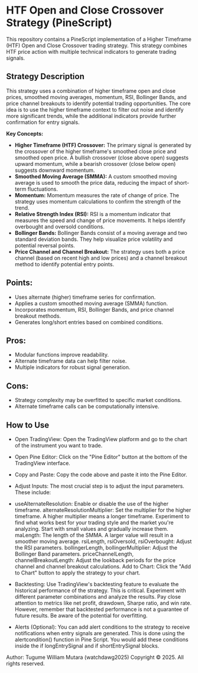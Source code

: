 # HTF Open and Close Crossover Strategy (PineScript)

This repository contains a PineScript implementation of a Higher Timeframe (HTF) Open and Close Crossover trading strategy. This strategy combines HTF price action with multiple technical indicators to generate trading signals.

## Strategy Description

This strategy uses a combination of higher timeframe open and close prices, smoothed moving averages, momentum, RSI, Bollinger Bands, and price channel breakouts to identify potential trading opportunities.  The core idea is to use the higher timeframe context to filter out noise and identify more significant trends, while the additional indicators provide further confirmation for entry signals.

**Key Concepts:**

* **Higher Timeframe (HTF) Crossover:** The primary signal is generated by the crossover of the higher timeframe's smoothed close price and smoothed open price.  A bullish crossover (close above open) suggests upward momentum, while a bearish crossover (close below open) suggests downward momentum.
* **Smoothed Moving Average (SMMA):**  A custom smoothed moving average is used to smooth the price data, reducing the impact of short-term fluctuations.
* **Momentum:** Momentum measures the rate of change of price.  The strategy uses momentum calculations to confirm the strength of the trend.
* **Relative Strength Index (RSI):** RSI is a momentum indicator that measures the speed and change of price movements.  It helps identify overbought and oversold conditions.
* **Bollinger Bands:** Bollinger Bands consist of a moving average and two standard deviation bands.  They help visualize price volatility and potential reversal points.
* **Price Channel and Channel Breakout:**  The strategy uses both a price channel (based on recent high and low prices) and a channel breakout method to identify potential entry points.

## Points:
- Uses alternate (higher) timeframe series for confirmation.
- Applies a custom smoothed moving average (SMMA) function.
- Incorporates momentum, RSI, Bollinger Bands, and price channel breakout methods.
- Generates long/short entries based on combined conditions.

## Pros:
- Modular functions improve readability.
- Alternate timeframe data can help filter noise.
- Multiple indicators for robust signal generation.

## Cons:
- Strategy complexity may be overfitted to specific market conditions.
- Alternate timeframe calls can be computationally intensive.

## How to Use
- Open TradingView: Open the TradingView platform and go to the chart of the instrument you want to trade.

- Open Pine Editor: Click on the "Pine Editor" button at the bottom of the TradingView interface.

- Copy and Paste: Copy the code above and paste it into the Pine Editor.

- Adjust Inputs:  The most crucial step is to adjust the input parameters.  These include:

- useAlternateResolution: Enable or disable the use of the higher timeframe.
alternateResolutionMultiplier: Set the multiplier for the higher timeframe. A higher multiplier means a longer timeframe. Experiment to find what works best for your trading style and the market you're analyzing. Start with small values and gradually increase them.
maLength: The length of the SMMA. A larger value will result in a smoother moving average.
rsiLength, rsiOversold, rsiOverbought: Adjust the RSI parameters.
bollingerLength, bollingerMultiplier: Adjust the Bollinger Band parameters.
priceChannelLength, channelBreakoutLength: Adjust the lookback periods for the price channel and channel breakout calculations.
Add to Chart: Click the "Add to Chart" button to apply the strategy to your chart.

- Backtesting:  Use TradingView's backtesting feature to evaluate the historical performance of the strategy.  This is critical.  Experiment with different parameter combinations and analyze the results.  Pay close attention to metrics like net profit, drawdown, Sharpe ratio, and win rate.  However, remember that backtested performance is not a guarantee of future results.  Be aware of the potential for overfitting.

- Alerts (Optional): You can add alert conditions to the strategy to receive notifications when entry signals are generated.  This is done using the alertcondition() function in Pine Script.  You would add these conditions inside the if longEntrySignal and if shortEntrySignal blocks.
    
Author: Tugume William Mutara (watchdawg2025)
Copyright © 2025. All rights reserved.

